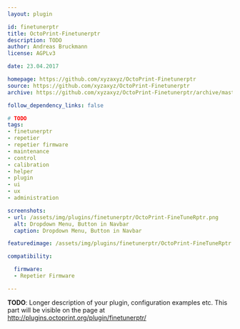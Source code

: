 ```yaml
---
layout: plugin

id: finetunerptr
title: OctoPrint-Finetunerptr
description: TODO
author: Andreas Bruckmann
license: AGPLv3

date: 23.04.2017

homepage: https://github.com/xyzaxyz/OctoPrint-Finetunerptr
source: https://github.com/xyzaxyz/OctoPrint-Finetunerptr
archive: https://github.com/xyzaxyz/OctoPrint-Finetunerptr/archive/master.zip

follow_dependency_links: false

# TODO
tags:
- finetunerptr
- repetier
- repetier firmware
- maintenance
- control
- calibration
- helper
- plugin
- ui
- ux
- administration

screenshots:
- url: /assets/img/plugins/finetunerptr/OctoPrint-FineTuneRptr.png
  alt: Dropdown Menu, Button in Navbar
  caption: Dropdown Menu, Button in Navbar

featuredimage: /assets/img/plugins/finetunerptr/OctoPrint-FineTuneRptr.png

compatibility:

  firmware:
  - Repetier Firmware

---
```


**TODO**: Longer description of your plugin, configuration examples etc. This part will be visible on the page at
http://plugins.octoprint.org/plugin/finetunerptr/
